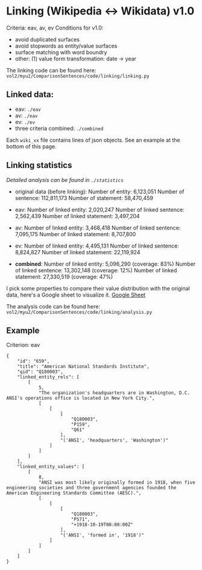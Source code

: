 # Linking (Wikipedia <-> Wikidata) v1.0
Criteria: eav, av, ev
Conditions for v1.0: 
- avoid duplicated surfaces
- avoid stopwords as entity/value surfaces
- surface matching with word boundry
- other: (1) value form transformation: date -> year

The linking code can be found here: `vol2/myu2/ComparisonSentences/code/linking/linking.py`

## Linked data:

- eav: `./eav`
- av: `./eav`
- ev: `./ev`
- three criteria combined: `./combined`

Each `wiki_xx` file contains lines of json objects. See an example at the bottom of this page.


## Linking statistics

*Detailed analysis can be found in `./statistics`*

- original data (before linking):
Number of entity: 6,123,051
Number of sentence: 112,811,173
Number of statement: 58,470,459

- eav:
Number of linked entity: 2,020,247
Number of linked sentence: 2,562,439
Number of linked statement: 3,497,204

- av:
Number of linked entity: 3,468,418
Number of linked sentence: 7,095,175
Number of linked statement: 8,707,800

- ev:
Number of linked entity: 4,495,131
Number of linked sentence: 8,824,827
Number of linked statement: 22,119,924

- **combined**:
Number of linked entity: 5,096,290 (coverage: 83%)
Number of linked sentence: 13,302,148 (coverage: 12%)
Number of linked statement: 27,330,519 (coverage: 47%)

I pick some properties to compare their value distribution with the original data, here's a Google sheet to visualize it. [Google Sheet](https://docs.google.com/spreadsheets/d/1K9uvUsQVKv42WfmUGgQVf1HaK_-nv9O310CGdW7fgPA/edit?usp=sharing)

The analysis code can be found here: `vol2/myu2/ComparisonSentences/code/linking/analysis.py`




## Example 
Criterion: eav

```
{
    "id": "659",
    "title": "American National Standards Institute",
    "qid": "Q180003",
    "linked_entity_rels": [
        [
            5,
            "The organization's headquarters are in Washington, D.C. ANSI's operations office is located in New York City.",
            [
                [
                    [
                        "Q180003",
                        "P159",
                        "Q61"
                    ],
                    "('ANSI', 'headquarters', 'Washington')"
                ]
            ]
        ]
    ],
    "linked_entity_values": [
        [
            8,
            "ANSI was most likely originally formed in 1918, when five engineering societies and three government agencies founded the American Engineering Standards Committee (AESC).",
            [
                [
                    [
                        "Q180003",
                        "P571",
                        "+1918-10-19T00:00:00Z"
                    ],
                    "('ANSI', 'formed in', '1918')"
                ]
            ]
        ]
    ]
}
```